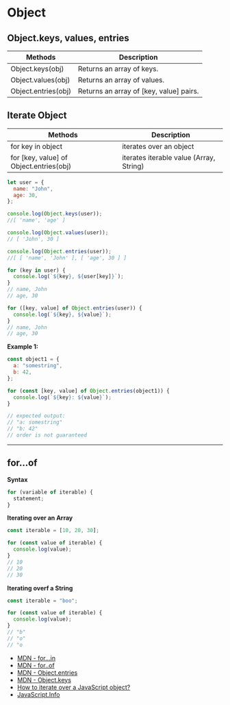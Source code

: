 # Object

## Object.keys, values, entries

| Methods             | Description                             |
| ------------------- | --------------------------------------- |
| Object.keys(obj)    | Returns an array of keys.               |
| Object.values(obj)  | Returns an array of values.             |
| Object.entries(obj) | Returns an array of [key, value] pairs. |

## Iterate Object

| Methods                                 | Description                             |
| --------------------------------------- | --------------------------------------- |
| for key in object                       | iterates over an object                 |
| for [key, value] of Object.entries(obj) | iterates iterable value (Array, String) |

```js
let user = {
  name: "John",
  age: 30,
};

console.log(Object.keys(user));
//[ 'name', 'age' ]

console.log(Object.values(user));
// [ 'John', 30 ]

console.log(Object.entries(user));
//[ [ 'name', 'John' ], [ 'age', 30 ] ]

for (key in user) {
  console.log(`${key}, ${user[key]}`);
}
// name, John
// age, 30

for ([key, value] of Object.entries(user)) {
  console.log(`${key}, ${value}`);
}
// name, John
// age, 30
```

**Example 1:**

```js
const object1 = {
  a: "somestring",
  b: 42,
};

for (const [key, value] of Object.entries(object1)) {
  console.log(`${key}: ${value}`);
}

// expected output:
// "a: somestring"
// "b: 42"
// order is not guaranteed
```

<hr />

## for...of

**Syntax**

```js
for (variable of iterable) {
  statement;
}
```

**Iterating over an Array**

```js
const iterable = [10, 20, 30];

for (const value of iterable) {
  console.log(value);
}
// 10
// 20
// 30
```

**Iterating overf a String**

```js
const iterable = "boo";

for (const value of iterable) {
  console.log(value);
}
// "b"
// "o"
// "o
```

- [MDN - for...in](https://developer.mozilla.org/en-US/docs/Web/JavaScript/Reference/Statements/for...in)
- [MDN - for..of](https://developer.mozilla.org/en-US/docs/Web/JavaScript/Reference/Statements/for...of)
- [MDN - Object.entries](https://developer.mozilla.org/en-US/docs/Web/JavaScript/Reference/Global_Objects/Object/entries)
- [MDN - Object.keys](https://developer.mozilla.org/en-US/docs/Web/JavaScript/Reference/Global_Objects/Object/keys)
- [How to iterate over a JavaScript object?](https://stackoverflow.com/questions/14379274/how-to-iterate-over-a-javascript-object)
- [JavaScript.Info](https://javascript.info/keys-values-entries)
